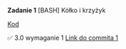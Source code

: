 **Zadanie 1** [BASH] Kółko i krzyżyk

[Kod](Zadanie_1/)

:white_check_mark: 3.0 wymaganie 1 [Link do commita 1](https://github.com/Kyrylo-Smyrnov/Jezyki_Skryptowe/commit/31d38df287af6594c2c9dfe074be2c0a4a8561a1)